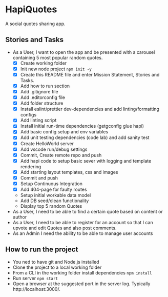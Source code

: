 # HapiQuotes

A social quotes sharing app.

## Stories and Tasks

* As a User, I want to open the app and be presented with a carousel containing 5 most popular random quotes.
  * [x] Create working folder
  * [x] Init new node project `npm init -y`
  * [x] Create this README file and enter Mission Statement, Stories and Tasks.
  * [x] Add how to run section
  * [x] Add .gitignore file
  * [x] Add .editorconfig file
  * [x] Add folder structure
  * [x] Install eslint/prettier dev-dependencies and add linting/formatting configs
  * [x] Add linting script
  * [x] Install initial run-time dependencies (getgconfig glue hapi)
  * [x] Add basic config setup and env variables
  * [x] Add unit testing dependencies (code lab) and add sanity test
  * [x] Create HelloWorld server
  * [x] Add vscode run/debug settings
  * [x] Commit, Create remote repo and push
  * [x] Add hapi code to setup basic sever with logging and template rendering
  * [x] Add starting layout templates, css and images
  * [x] Commit and push
  * [x] Setup Continuous Integration
  * [x] Add 404-page for faulty routes
  * Setup initial workable data model
  * Add DB seed/clean functionality
  * Display top 5 random Quotes
* As a User, I need to be able to find a certain quote based on content or author
* As a User, I need to be able to register for an account so that I can upvote and edit Quotes and also post comments.
* As an Admin I need the ability to be able to manage user accounts

## How to run the project

* You ned to have git and Node.js installed
* Clone the project to a local working folder
* From a CLI in the working folder install dependencies `npm install`
* Run server `npm start`
* Open a browser at the suggested port in the server log. Typically http://localhost:3000/.

